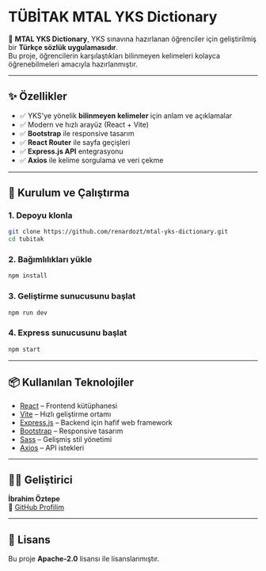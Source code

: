 # TÜBİTAK MTAL YKS Dictionary

📖 **MTAL YKS Dictionary**, YKS sınavına hazırlanan öğrenciler için geliştirilmiş bir **Türkçe sözlük uygulamasıdır**.  
Bu proje, öğrencilerin karşılaştıkları bilinmeyen kelimeleri kolayca öğrenebilmeleri amacıyla hazırlanmıştır.  

---

## ✨ Özellikler
- ✅ YKS'ye yönelik **bilinmeyen kelimeler** için anlam ve açıklamalar  
- ✅ Modern ve hızlı arayüz (React + Vite)  
- ✅ **Bootstrap** ile responsive tasarım  
- ✅ **React Router** ile sayfa geçişleri  
- ✅ **Express.js API** entegrasyonu  
- ✅ **Axios** ile kelime sorgulama ve veri çekme  

---

## 🚀 Kurulum ve Çalıştırma

### 1. Depoyu klonla
```bash
git clone https://github.com/renardozt/mtal-yks-dictionary.git
cd tubitak
```

### 2. Bağımlılıkları yükle
```bash
npm install
```

### 3. Geliştirme sunucusunu başlat
```bash
npm run dev
```

### 4. Express sunucusunu başlat
```bash
npm start
```

---

## 📦 Kullanılan Teknolojiler
- [React](https://reactjs.org/) – Frontend kütüphanesi  
- [Vite](https://vitejs.dev/) – Hızlı geliştirme ortamı  
- [Express.js](https://expressjs.com/) – Backend için hafif web framework  
- [Bootstrap](https://getbootstrap.com/) – Responsive tasarım  
- [Sass](https://sass-lang.com/) – Gelişmiş stil yönetimi  
- [Axios](https://axios-http.com/) – API istekleri  

---

## 👨‍💻 Geliştirici
**İbrahim Öztepe**  
📌 [GitHub Profilim](https://github.com/renardozt)

---

## 📜 Lisans
Bu proje **Apache-2.0** lisansı ile lisanslanmıştır.
